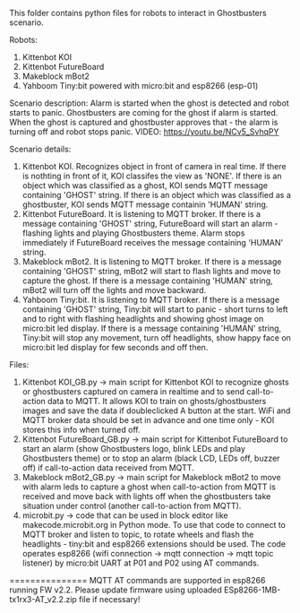 This folder contains python files for robots to interact in Ghostbusters scenario.

Robots:
  1. Kittenbot KOI
  2. Kittenbot FutureBoard
  3. Makeblock mBot2
  4. Yahboom Tiny:bit powered with micro:bit and esp8266 (esp-01)

Scenario description:
Alarm is started when the ghost is detected and robot starts to panic. Ghostbusters are coming for the ghost if alarm is started. When the ghost is captured and ghostbuster approves that - the alarm is turning off and robot stops panic.
VIDEO: https://youtu.be/NCv5_SvhqPY

Scenario details:
  1. Kittenbot KOI. Recognizes object in front of camera in real time. If there is nothting in front of it, KOI classifes the view as 'NONE'. If there is an object which was classified as a ghost, KOI sends MQTT message containing 'GHOST' string. If there is an object which was classified as a ghostbuster, KOI sends MQTT message containin 'HUMAN' string.
  2. Kittenbot FutureBoard. It is listening to MQTT broker. If there is a message containing 'GHOST' string, FutureBoard will start an alarm - flashing lights and playing Ghostbusters theme. Alarm stops immediately if FutureBoard receives the message containing 'HUMAN' string.
  3. Makeblock mBot2. It is listening to MQTT broker. If there is a message containing 'GHOST' string, mBot2 will start to flash lights and move to capture the ghost. If there is a message containing 'HUMAN' string, mBot2 will turn off the lights and move backward.
  4. Yahboom Tiny:bit. It is listening to MQTT broker. If there is a message containing 'GHOST' string, Tiny:bit will start to panic - short turns to left and to right with flashing headlights and showing ghost image on micro:bit led display. If there is a message containing 'HUMAN' string, Tiny:bit will stop any movement, turn off headlights, show happy face on micro:bit led display for few seconds and off then.

Files:
1. Kittenbot KOI_GB.py -> main script for Kittenbot KOI to recognize ghosts or ghostbusters captured on camera in realtime and to send call-to-action data to MQTT. It allows KOI to train on ghosts/ghostbusters images and save the data if doubleclicked A button at the start. WiFi and MQTT broker data should be set in advance and one time only - KOI stores this info when turned off.
2. Kittenbot FutureBoard_GB.py -> main script for Kittenbot FutureBoard to start an alarm (show Ghostbusters logo, blink LEDs and play Ghostbusters theme) or to stop an alarm (black LCD, LEDs off, buzzer off) if call-to-action data received from MQTT.
3. Makeblock mBot2_GB.py -> main script for Makeblock mBot2 to move with alarm leds to capture a ghost when call-to-action from MQTT is received and move back with lights off when the ghostbusters take situation under control (another call-to-action from MQTT).
4. microbit.py -> code that can be used in block editor like makecode.microbit.org in Python mode. To use that code to connect to MQTT broker and listen to topic, to rotate wheels and flash the headlights - tiny:bit and esp8266 extensions should be used. The code operates esp8266 (wifi connection -> mqtt connection -> mqtt topic listener) by micro:bit UART at P01 and P02 using AT commands.

===============
MQTT AT commands are supported in esp8266 running FW v2.2. Please update firmware using uploaded ESp8266-1MB-tx1rx3-AT_v2.2.zip file if necessary!
